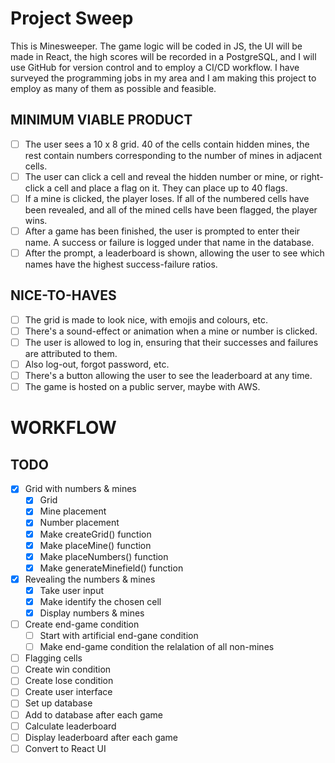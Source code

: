 # Project Sweep
This is Minesweeper. The game logic will be coded in JS, the UI will be made in React, the high scores will be recorded in a PostgreSQL, and I will use GitHub for version control and to employ a CI/CD workflow. I have surveyed the programming jobs in my area and I am making this project to employ as many of them as possible and feasible.

## MINIMUM VIABLE PRODUCT
- [ ] The user sees a 10 x 8 grid. 40 of the cells contain hidden mines, the rest contain numbers corresponding to the number of mines in adjacent cells.
- [ ] The user can click a cell and reveal the hidden number or mine, or right-click a cell and place a flag on it. They can place up to 40 flags.
- [ ] If a mine is clicked, the player loses. If all of the numbered cells have been revealed, and all of the mined cells have been flagged, the player wins.
- [ ] After a game has been finished, the user is prompted to enter their name. A success or failure is logged under that name in the database.
- [ ] After the prompt, a leaderboard is shown, allowing the user to see which names have the highest success-failure ratios.

## NICE-TO-HAVES
- [ ] The grid is made to look nice, with emojis and colours, etc.
- [ ] There's a sound-effect or animation when a mine or number is clicked.
- [ ] The user is allowed to log in, ensuring that their successes and failures are attributed to them.
- [ ] Also log-out, forgot password, etc.
- [ ] There's a button allowing the user to see the leaderboard at any time.
- [ ] The game is hosted on a public server, maybe with AWS.

# WORKFLOW

## TODO
- [x] Grid with numbers & mines
    - [x] Grid
    - [x] Mine placement
    - [x] Number placement
    - [x] Make createGrid() function
    - [x] Make placeMine() function
    - [x] Make placeNumbers() function
    - [x] Make generateMinefield() function
- [x] Revealing the numbers & mines
    - [x] Take user input
    - [x] Make identify the chosen cell
    - [x] Display numbers & mines
- [ ] Create end-game condition
    - [ ] Start with artificial end-gane condition
    - [ ] Make end-game condition the relalation of all non-mines
- [ ] Flagging cells
- [ ] Create win condition
- [ ] Create lose condition
- [ ] Create user interface
- [ ] Set up database
- [ ] Add to database after each game
- [ ] Calculate leaderboard
- [ ] Display leaderboard after each game
- [ ] Convert to React UI